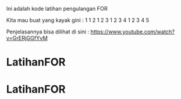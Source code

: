 Ini adalah kode latihan pengulangan FOR

Kita mau buat yang kayak gini :
1
1 2
1 2 3
1 2 3 4
1 2 3 4 5

Penjelasannya bisa dilihat di sini :
https://www.youtube.com/watch?v=GrERjGGfYvM
# LatihanFOR
# LatihanFOR
